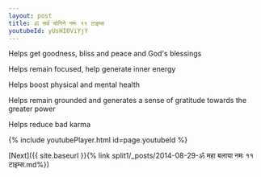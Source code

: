 ```yaml
---
layout: post
title: ॐ सर्व योगिने नमः ११ टाइम्स
youtubeId: yUsHI0ViYjY
---
```

 
 
Helps get goodness, bliss and peace and God's blessings
 
Helps remain focused, help generate inner energy 
 
Helps boost physical and mental health 
 
Helps remain grounded and generates a sense of gratitude towards the greater power 
 
Helps reduce bad karma
 
 
 
 


{% include youtubePlayer.html id=page.youtubeId %}
 
[Next]({{ site.baseurl }}{% link  split1/_posts/2014-08-29-ॐ महा बलाया नमः ११ टाइम्स.md%})
 
